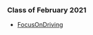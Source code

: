 ### Class of February 2021

- [FocusOnDriving](https://github.com/SaturdaysAI/Projects/tree/master/Donostia/Donostia2021/focusondriving-main)

